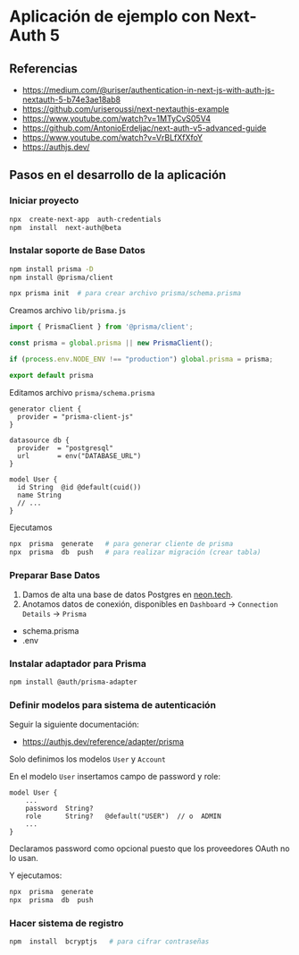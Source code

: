 # Aplicación de ejemplo con Next-Auth 5

## Referencias 

- https://medium.com/@uriser/authentication-in-next-js-with-auth-js-nextauth-5-b74e3ae18ab8
- https://github.com/uriseroussi/next-nextauthjs-example
- https://www.youtube.com/watch?v=1MTyCvS05V4
- https://github.com/AntonioErdeljac/next-auth-v5-advanced-guide
- https://www.youtube.com/watch?v=VrBLfXfXfoY
- https://authjs.dev/

## Pasos en el desarrollo de la aplicación

### Iniciar proyecto

```sh
npx  create-next-app  auth-credentials
npm  install  next-auth@beta
```

### Instalar soporte de Base Datos

```sh
npm install prisma -D
npm install @prisma/client

npx prisma init  # para crear archivo prisma/schema.prisma
```

Creamos archivo `lib/prisma.js`

```js
import { PrismaClient } from '@prisma/client';

const prisma = global.prisma || new PrismaClient();

if (process.env.NODE_ENV !== "production") global.prisma = prisma;

export default prisma
```

Editamos archivo `prisma/schema.prisma`

```prisma
generator client {
  provider = "prisma-client-js"
}

datasource db {
  provider  = "postgresql"
  url  	    = env("DATABASE_URL")
}

model User {
  id String  @id @default(cuid())
  name String
  // ...
}
```

Ejecutamos

```sh
npx  prisma  generate   # para generar cliente de prisma
npx  prisma  db  push   # para realizar migración (crear tabla)
```

### Preparar Base Datos 

1. Damos de alta una base de datos Postgres en [neon.tech](https://neon.tech).
2. Anotamos datos de conexión, disponibles en `Dashboard` -> `Connection Details` -> `Prisma`
  - schema.prisma
  - .env


### Instalar adaptador para Prisma

```sh
npm install @auth/prisma-adapter
```

### Definir modelos para sistema de autenticación

Seguir la siguiente documentación: 
- https://authjs.dev/reference/adapter/prisma

Solo definimos los modelos `User` y `Account`

En el modelo `User` insertamos campo de password y role:

```prisma
model User {
    ...
    password  String?
    role      String?   @default("USER")  // o  ADMIN
    ...
}
```
Declaramos password como opcional puesto que los proveedores OAuth no lo usan.

Y ejecutamos:

```sh
npx  prisma  generate
npx  prisma  db  push
```

### Hacer sistema de registro

```sh
npm  install  bcryptjs   # para cifrar contraseñas
```


